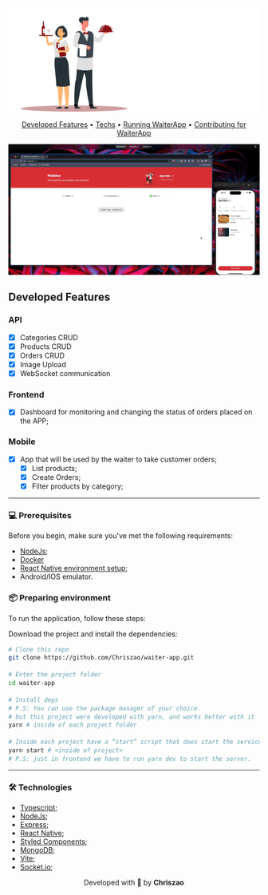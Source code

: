 <p align="center">
  <img  alt="Clynic Logo" src="/frontend/src/assets/images/logo.svg"></img>
</p>

<p align="center">
 <a href="#features-desenvolvidas">Developed Features</a> •
 <a href="#tecnologias">Techs</a> •
 <a href="#rodando-clynic">Running WaiterApp</a> •
 <a href="#contribuindo-para-clynic">Contributing for WaiterApp</a>
</p>


<img src="/.github/assets/waiter-app-recording.gif" />

## Developed Features

### API
- [x] Categories CRUD
- [x] Products CRUD
- [x] Orders CRUD
- [x] Image Upload
- [x] WebSocket communication

### Frontend
  - [x] Dashboard for monitoring and changing the status of orders placed on the APP;

### Mobile
- [x] App that will be used by the waiter to take customer orders;
  - [x] List products;
  - [x] Create Orders;
  - [x] Filter products by category;

---

### 💻 Prerequisites

Before you begin, make sure you've met the following requirements:

* [NodeJs](https://nodejs.org/en);
* [Docker](https://www.docker.com/get-started/)
* [React Native environment setup](https://reactnative.dev/docs/environment-setup);
* Android/IOS emulator.

### 📦 Preparing environment

To run the application, follow these steps:

Download the project and install the dependencies:

```bash
# Clone this repo
git clone https://github.com/Chriszao/waiter-app.git

# Enter the project folder
cd waiter-app

# Install deps 
# P.S: You can use the package manager of your choice. 
# but this project were developed with yarn, and works better with it
yarn # inside of each project folder

# Inside each project have a “start” script that does start the service server
yarn start # <inside of project>
# P.S: just in frontend we have to run yarn dev to start the server.
```

---
### 🛠️ Technologies
- [Typescript](https://www.typescriptlang.org/docs/);
- [NodeJs](https://nodejs.org/en);
- [Express](https://expressjs.com/);
- [React Native](https://reactnative.dev/);
- [Styled Components](https://styled-components.com/);
- [MongoDB](https://www.mongodb.com/);
- [Vite](https://vitejs.dev);
- [Socket.io](https://socket.io/);

<p align="center">
  Developed with 💙 by <strong>Chriszao</strong>
</p>
